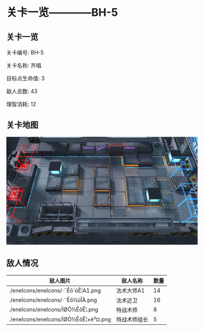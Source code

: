 # 关卡一览————BH-5


## 关卡一览

关卡编号: BH-5

关卡名称: 齐唱

目标点生命值: 3

敌人总数: 43

理智消耗: 12


## 关卡地图
![BH-5](./oprMap/BH-5.png)

## 敌人情况

| 敌人图片 | 敌人名称 | 数量  |
|---------|-----|-----|
| ./eneIcons/eneIcons/·¨Êõ´óÊ¦A1.png| 法术大师A1  |   14  |
| ./eneIcons/eneIcons/·¨Êõ½üÎÀ.png| 法术近卫  |   16  |
| ./eneIcons/eneIcons/ÌØÕ½ÊõÊ¦.png| 特战术师  |   8  |
| ./eneIcons/eneIcons/ÌØÕ½ÊõÊ¦×é³¤.png| 特战术师组长  |   5  |
